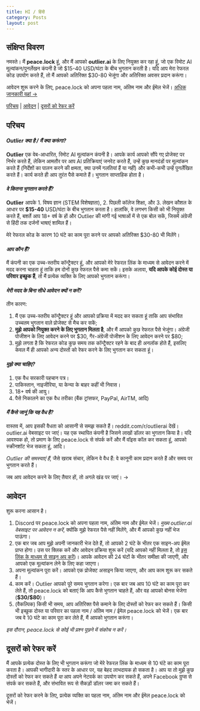 ```yaml
---
title: HI / हिंदी
category: Posts
layout: post
---
```


## संक्षिप्त विवरण

नमस्ते। मैं **peace.lock** हूं, और मैं आपको **outlier.ai** के लिए नियुक्त कर रहा हूं, जो एक रिमोट AI मूल्यांकन/पुनर्लेखन कंपनी है जो &#36;15-40 USD/घंटा के बीच भुगतान करती है। यदि आप मेरा रेफरल कोड उपयोग करते हैं, तो मैं आपको अतिरिक्त &#36;30-80 भेजूंगा और अतिरिक्त अवसर प्रदान करूंगा।

आवेदन शुरू करने के लिए, peace.lock को अपना पहला नाम, अंतिम नाम और ईमेल भेजें। [अधिक जानकारी यहां →](#आवेदन)

[परिचय](#परिचय) | [आवेदन](#आवेदन) | [दूसरों को रेफर करें](#दूसरों-को-रेफर-करें)

## परिचय

#### ***Outlier क्या है / मैं क्या करूंगा?***
**Outlier** एक वेब-आधारित, रिमोट AI मूल्यांकन कंपनी है। आपके कार्य आपको सौंपे गए प्रोजेक्ट पर निर्भर करते हैं, लेकिन आमतौर पर आप AI प्रतिक्रियाएं जनरेट करते हैं, उन्हें कुछ मानदंडों पर मूल्यांकन करते हैं (निर्देशों का पालन करने की क्षमता, क्या उनमें गलतियां हैं या नहीं) और कभी-कभी उन्हें पुनर्लेखित करते हैं। कार्य करते ही आप तुरंत पैसे कमाते हैं। भुगतान साप्ताहिक होता है।

#### ***वे कितना भुगतान करते हैं?***
**Outlier** आपके 1. विषय ज्ञान (STEM विशेषज्ञता), 2. पिछली कॉलेज शिक्षा, और 3. लेखन कौशल के आधार पर **&#36;15-40** USD/घंटा के बीच भुगतान करता है। हालांकि, वे लगभग किसी को भी नियुक्त करते हैं, बशर्ते आप 18+ वर्ष के हों और Outlier की मांगी गई भाषाओं में से एक बोल सकें, जिसमें अंग्रेजी से हिंदी तक दर्जनों भाषाएं शामिल हैं।

मेरे रेफरल कोड के कारण 10 घंटे का काम पूरा करने पर आपको अतिरिक्त &#36;30-80 भी मिलेंगे।

#### ***आप कौन हैं?***
मैं कंपनी का एक उच्च-स्तरीय कॉन्ट्रैक्टर हूं, और आपको मेरे रेफरल लिंक के माध्यम से आवेदन करने में मदद करना चाहता हूं ताकि हम दोनों कुछ रेफरल पैसे कमा सकें। इसके अलावा, **यदि आपके कोई दोस्त या परिवार इच्छुक हैं**, तो मैं प्रत्येक व्यक्ति के लिए आपको भुगतान करूंगा।

#### ***मेरी मदद के बिना सीधे आवेदन क्यों न करें?***
तीन कारण:
1. मैं एक उच्च-स्तरीय कॉन्ट्रैक्टर हूं और आपको प्रक्रिया में मदद कर सकता हूं ताकि आप संभावित उच्चतम भुगतान वाले प्रोजेक्ट से मैच कर सकें;
2. **मुझे आपको नियुक्त करने के लिए भुगतान मिलता है**, और मैं आपको कुछ रेफरल पैसे भेजूंगा। अंग्रेजी पोजीशन के लिए आवेदन करने पर &#36;30, गैर-अंग्रेजी पोजीशन के लिए आवेदन करने पर &#36;80;
3. मुझे लगता है कि रेफरल कोड कुछ समय तक कॉन्ट्रैक्टर रहने के बाद ही अनलॉक होते हैं, इसलिए केवल मैं ही आपको अन्य दोस्तों को रेफर करने के लिए भुगतान कर सकता हूं।

#### ***मुझे क्या चाहिए?***
1. एक वैध सरकारी पहचान पत्र।
2. पाकिस्तान, नाइजीरिया, या केन्या के बाहर कहीं भी निवास।
3. 18+ वर्ष की आयु।
4. पैसे निकालने का एक वैध तरीका (बैंक ट्रांसफर, PayPal, AirTM, आदि)

#### ***मैं कैसे जानूं कि यह वैध है?***
वास्तव में, आप इसकी वैधता को आसानी से समझ सकते हैं। reddit.com/r/outlierai देखें। outlier.ai वेबसाइट पर जाएं। यह एक स्थापित कंपनी है जिसने लाखों डॉलर का भुगतान किया है। यदि आवश्यक हो, तो प्रमाण के लिए peace.lock से संपर्क करें और मैं वॉइस कॉल कर सकता हूं, आपको स्क्रीनशॉट भेज सकता हूं, आदि।

*Outlier की समस्याएं हैं*, जैसे खराब संचार, लेकिन वे वैध हैं: वे कानूनी काम प्रदान करते हैं और समय पर भुगतान करते हैं।

जब आप आवेदन करने के लिए तैयार हों, तो अगले खंड पर जाएं। →

## आवेदन

शुरू करना आसान है।
1. Discord पर peace.lock को अपना पहला नाम, अंतिम नाम और ईमेल भेजें। *मुख्य outlier.ai वेबसाइट पर आवेदन न करें*, क्योंकि मुझे रेफरल पैसे नहीं मिलेंगे, और मैं आपको कुछ नहीं भेज पाऊंगा।
2. एक बार जब आप मुझे अपनी जानकारी भेज देते हैं, तो आपको 2 घंटे के भीतर एक साइन-अप ईमेल प्राप्त होगा। उस पर क्लिक करें और आवेदन प्रक्रिया शुरू करें (यदि आपको नहीं मिलता है, तो [इस लिंक के माध्यम से साइन अप करें](https://app.outlier.ai/expert/opportunities?utm_source=referral&referring_user=d3bf6092b1a733669e655ccf33e5ffd911818e6b86b4cc2b7e88b158e5294ff2741052fd3655d428ce07ec973568d167))। आपके आवेदन की 24 घंटों के भीतर समीक्षा की जाएगी, और आपको एक मूल्यांकन लेने के लिए कहा जाएगा।
3. अपना मूल्यांकन पूरा करें। आपको एक प्रोजेक्ट असाइन किया जाएगा, और आप काम शुरू कर सकते हैं।
4. काम करें। Outlier आपको पूरे समय भुगतान करेगा। एक बार जब आप 10 घंटे का काम पूरा कर लेते हैं, तो peace.lock को बताएं कि आप कैसे भुगतान चाहते हैं, और वह आपको बोनस भेजेगा (**&#36;30/&#36;80**)।
5. (वैकल्पिक) किसी भी समय, आप अतिरिक्त पैसे कमाने के लिए दोस्तों को रेफर कर सकते हैं। किसी भी इच्छुक दोस्त या परिवार का पहला नाम / अंतिम नाम / ईमेल peace.lock को भेजें। एक बार जब वे 10 घंटे का काम पूरा कर लेते हैं, मैं आपको भुगतान करूंगा।

*इस दौरान, peace.lock से कोई भी प्रश्न पूछने में संकोच न करें।*

## दूसरों को रेफर करें

मैं आपके प्रत्येक दोस्त के लिए भी भुगतान करूंगा जो मेरे रेफरल लिंक के माध्यम से 10 घंटे का काम पूरा करता है। आपकी भागीदारी के स्तर के आधार पर, यह बेहद लाभदायक हो सकता है। आप या तो मुझे कुछ दोस्तों को रेफर कर सकते हैं *या* आप अपने नेटवर्क का उपयोग कर सकते हैं, अपने Facebook ग्रुप्स से संपर्क कर सकते हैं, और संभावित रूप से सैकड़ों डॉलर जमा कर सकते हैं।

दूसरों को रेफर करने के लिए, प्रत्येक व्यक्ति का पहला नाम, अंतिम नाम और ईमेल peace.lock को भेजें।